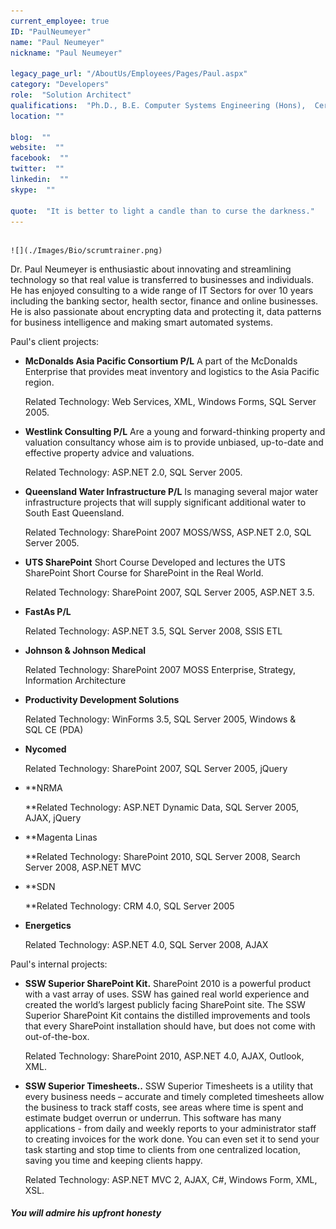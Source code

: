 ```yaml
---
current_employee: true
ID: "PaulNeumeyer"
name: "Paul Neumeyer"
nickname: "Paul Neumeyer"

legacy_page_url: "/AboutUs/Employees/Pages/Paul.aspx"
category: "Developers"
role:  "Solution Architect"
qualifications:  "Ph.D., B.E. Computer Systems Engineering (Hons),  Cert. Scrum Master"
location: ""

blog:  ""
website:  ""
facebook:  ""
twitter:  ""
linkedin:  ""
skype:  ""

quote:  "It is better to light a candle than to curse the darkness."
---
```


## 
    ![](./Images/Bio/scrumtrainer.png) 
 

Dr. Paul Neumeyer is enthusiastic about innovating and streamlining technology so that real value is transferred to businesses and individuals. He has enjoyed consulting to a wide range of IT Sectors for over 10 years including the banking sector, health sector, finance and online businesses. He is also passionate about encrypting data and protecting it, data patterns for business intelligence and making smart automated systems.

Paul's client projects:

*   **McDonalds Asia Pacific Consortium P/L** A part of the McDonalds Enterprise that provides meat inventory and logistics to the Asia Pacific region.  

    Related Technology: Web Services, XML, Windows Forms, SQL Server 2005. 
*   **Westlink Consulting P/L** Are a young and forward-thinking property and valuation consultancy whose aim is to provide unbiased, up-to-date and effective property advice and valuations.  

    Related Technology: ASP.NET 2.0, SQL Server 2005. 
*   **Queensland Water Infrastructure P/L** Is managing several major water infrastructure projects that will supply significant additional water to South East Queensland.  

    Related Technology: SharePoint 2007 MOSS/WSS, ASP.NET 2.0, SQL Server 2005. 
*   **UTS SharePoint** Short Course Developed and lectures the UTS SharePoint Short Course for SharePoint in the Real World.  

    Related Technology: SharePoint 2007, SQL Server 2005, ASP.NET 3.5. 
*   **FastAs P/L**  

    Related Technology: ASP.NET 3.5, SQL Server 2008, SSIS ETL 
*   **Johnson & Johnson Medical**  

    Related Technology: SharePoint 2007 MOSS Enterprise, Strategy, Information Architecture 
*   **Productivity Development Solutions**  

    Related Technology: WinForms 3.5, SQL Server 2005, Windows & SQL CE (PDA) 
*   **Nycomed**  

    Related Technology: SharePoint 2007, SQL Server 2005, jQuery 
*   **NRMA  

    **Related Technology: ASP.NET Dynamic Data, SQL Server 2005, AJAX, jQuery 
*   **Magenta Linas  

    **Related Technology: SharePoint 2010, SQL Server 2008, Search Server 2008, ASP.NET MVC  
*   **SDN  

    **Related Technology: CRM 4.0, SQL Server 2005 
*   **Energetics**  

    Related Technology: ASP.NET 4.0, SQL Server 2008, AJAX 

Paul's internal projects:

*   **SSW Superior SharePoint Kit.** SharePoint 2010 is a powerful product with a vast array of uses. SSW has gained real world experience and created the world’s largest publicly facing SharePoint site. The SSW Superior SharePoint Kit contains the distilled improvements and tools that every SharePoint installation should have, but does not come with out-of-the-box.  

    Related Technology: SharePoint 2010, ASP.NET 4.0, AJAX, Outlook, XML. 
*   **SSW Superior Timesheets..** SSW Superior Timesheets is a utility that every business needs – accurate and timely completed timesheets allow the business to track staff costs, see areas where time is spent and estimate budget overrun or underrun. This software has many applications - from daily and weekly reports to your administrator staff to creating invoices for the work done. You can even set it to send your task starting and stop time to clients from one centralized location, saving you time and keeping clients happy.  

    Related Technology: ASP.NET MVC 2, AJAX, C#, Windows Form, XML, XSL. 

##### You will admire his upfront honesty